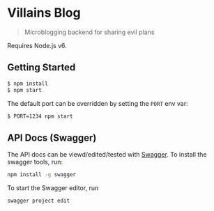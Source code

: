 # Villains Blog

> Microblogging backend for sharing evil plans

Requires Node.js v6.

## Getting Started

```bash
$ npm install
$ npm start
```

The default port can be overridden by setting the `PORT` env var:

```bash
$ PORT=1234 npm start
``` 

## API Docs (Swagger)

The API docs can be viewd/edited/tested with [Swagger](https://github.com/swagger-api/swagger-node).
To install the swagger tools, run:

```bash
npm install -g swagger
```

To start the Swagger editor, run

```bash
swagger project edit
```
